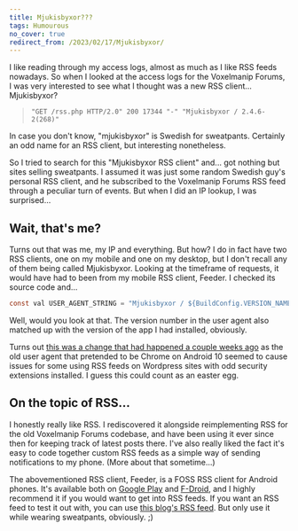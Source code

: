 ```yaml
---
title: Mjukisbyxor???
tags: Humourous
no_cover: true
redirect_from: /2023/02/17/Mjukisbyxor/
---
```


I like reading through my access logs, almost as much as I like RSS feeds nowadays. So when I looked at the access logs for the Voxelmanip Forums, I was very interested to see what I thought was a new RSS client... Mjukisbyxor?

<!--more-->

> `"GET /rss.php HTTP/2.0" 200 17344 "-" "Mjukisbyxor / 2.4.6-2(268)"`

In case you don't know, "mjukisbyxor" is Swedish for sweatpants. Certainly an odd name for an RSS client, but interesting nonetheless.

So I tried to search for this "Mjukisbyxor RSS client" and... got nothing but sites selling sweatpants. I assumed it was just some random Swedish guy's personal RSS client, and he subscribed to the Voxelmanip Forums RSS feed through a peculiar turn of events. But when I did an IP lookup, I was surprised...

## Wait, that's me?

Turns out that was me, my IP and everything. But how? I do in fact have two RSS clients, one on my mobile and one on my desktop, but I don't recall any of them being called Mjukisbyxor. Looking at the timeframe of requests, it would have had to been from my mobile RSS client, Feeder. I checked its source code and...

```java
const val USER_AGENT_STRING = "Mjukisbyxor / ${BuildConfig.VERSION_NAME}(${BuildConfig.VERSION_CODE})"
```

Well, would you look at that. The version number in the user agent also matched up with the version of the app I had installed, obviously.

Turns out [this was a change that had happened a couple weeks ago](https://gitlab.com/spacecowboy/Feeder/-/commit/8adb4114c71ed801a517301c86c3eee98f370e54) as the old user agent that pretended to be Chrome on Android 10 seemed to cause issues for some using RSS feeds on Wordpress sites with odd security extensions installed. I guess this could count as an easter egg.

## On the topic of RSS...
I honestly really like RSS. I rediscovered it alongside reimplementing RSS for the old Voxelmanip Forums codebase, and have been using it ever since then for keeping track of latest posts there. I've also really liked the fact it's easy to code together custom RSS feeds as a simple way of sending notifications to my phone. (More about that sometime...)

The abovementioned RSS client, Feeder, is a FOSS RSS client for Android phones. It's available both on [Google Play](https://play.google.com/store/apps/details?id=com.nononsenseapps.feeder.play) and [F-Droid](https://f-droid.org/en/packages/com.nononsenseapps.feeder/), and I highly recommend it if you would want to get into RSS feeds. If you want an RSS feed to test it out with, you can use [this blog's RSS feed](/atom.xml). But only use it while wearing sweatpants, obviously. ;)
